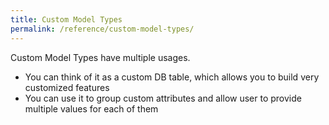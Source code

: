 ```yaml
---
title: Custom Model Types
permalink: /reference/custom-model-types/
---
```

Custom Model Types have multiple usages.

* You can think of it as a custom DB table, which allows you to build very customized features
* You can use it to group custom attributes and allow user to provide multiple values for each of them
